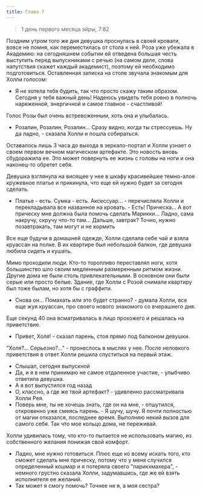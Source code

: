 ```yaml
---
title: Глава 7
---
```


> 1 день первого месяца эйры, 7:82

Поздним утром того же дня девушка проснулась в своей кровати, вовсе не помня, как переместилась от стола к ней. Роза уже
убежала в Академию: на сегодняшнем событии ей отведена большая честь выступить перед выпускниками с речью (на самом
деле, слова напутствия скажет каждый академист), поэтому ей необходимо подготовиться. Оставленная записка на столе
звучала знакомым для Холли голосом:

- Я не хотела тебя будить, так что просто скажу таким образом. Сегодня у тебя важный день! Надеюсь увидеть тебя ровно в
  полночь наряженной, энергичной и самое главное - счастливой!

Голос Розы был очень встревоженным, хоть она и улыбалась.

- Розалин, Розалин, Розалин... Сразу видно, когда ты стрессуешь. Ну да ладно, - сказала Холли и пошла собираться.

Оставалось лишь 3 часа до выхода в зеркало-портал и Холли узнает о своем первом вечном магическом артефакте. Это новость
вновь сбудоражила ее. Это может повернуть ее жизнь с головы на ноги и она наконец-то обретет себя.

Девушка взглянула на висящее у нее в шкафу красивейшее темно-алое кружевное платье и прикинула, что еще ей нужно будет
за сегодня сделать.

- Платье - есть. Сумка - есть. Аксессуар... - перечисляла Холли и перекладывала все названное на кровать. - Есть!
  Прическа... А вот прическу мне должна была помочь сделать Марикки... Ладно, сама накручу, скручу что-то там... Дальше,
  завтрак? Точно, нужно позавтракать, там могут и не кормить

Все еще будучи в домашней одежде, Холли сделала себе чай и взяла круассан на полке. В их квартире был небольшой балкон,
где девушка любила сидеть и кушать.

Мимо проходили люди. Кто-то торопливо переставлял ноги, хотя большинство шло своим медленным размеренным ритмом жизни.
Другие дома не были столь привлекательными. В основном они были серые или просто белые. Здание, где Холли с Розой
снимали квартиру был тоже былам, но хотя бы с граффити.

- Снова он... Помахать или это будет странно? - думала Холли, все еще жуя круассан, про своего нового знакомого со
  вчерашнего дня.

Еще секунд 40 она всматривалась в лицо прохожего и решалась на приветствие.

- Привет, Холя! - сказал парень, стоя прямо под балконом девушки.

"Холя?... Серьезно?..." - пронеслось в мыслях у нее. После неловкого приветствия в ответ Холли решила спуститься на
первый этаж.

- Слышал, сегодня выпускной
- Да, и я в нем принимаю не самое отдаленное участие, - улыбчиво ответила девушка.
- А я вот выпустился год назад
- О, классно, а где же твой артефакт? - удивленно рассматривала Холли Рея.
- Поверь мне, ты не хочешь знать, где он на мне, - отшутился, откровенно уже смеясь парень. - Я шучу, шучу. Я почти
  полностью от магии отказался, последнее время. Выполняю некий вызов для самого себя. Так что мое кольцо дома, не
  переживай.

Холли удивилась тому, что кто-то пытается не использовать магию, из собственного желания понижая свой комфорт.

- Ладно, мне нужно готовиться. Плюс еще ко всему искать того, кто сможет сделать мне прическу, потому что у меня
  случился определенный кошмар и я потеряла своего "парикхмахера", - немного грустно сказала Холли, задумавшись, где же
  ей взять исполнителя ее желаний.
- Так может я смогу помочь? Точнее не я, а моя сестра?
